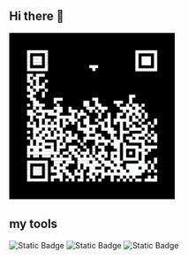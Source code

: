 ## Hi there 👋

<img src="https://github.com/Chajrob/Chajrob/blob/main/downsign-qr-code.gif" alt="The Unlimited" width="300">

## my tools
![Static Badge](https://img.shields.io/badge/py-python-blue?logo=python)
![Static Badge](https://img.shields.io/badge/-PyCharm-grey?logo=pycharm)
![Static Badge](https://img.shields.io/badge/-git%20bash-grey?logo=gitforwindows)
